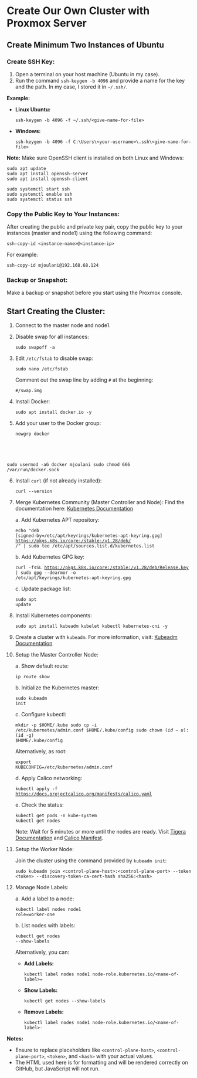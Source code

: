 # Create Our Own Cluster with Proxmox Server

## Create Minimum Two Instances of Ubuntu

### Create SSH Key:

1. Open a terminal on your host machine (Ubuntu in my case).
2. Run the command `ssh-keygen -b 4096` and provide a name for the key and the path. In my case, I stored it in `~/.ssh/`.

**Example:**

- **Linux Ubuntu:**
    <pre><code>ssh-keygen -b 4096 -f ~/.ssh/&lt;give-name-for-file&gt;</code></pre>

- **Windows:**
    <pre><code>ssh-keygen -b 4096 -f C:\Users\&lt;your-username&gt;\.ssh\&lt;give-name-for-file&gt;</code></pre>

**Note:** Make sure OpenSSH client is installed on both Linux and Windows:

<pre><code>sudo apt update
sudo apt install openssh-server
sudo apt install openssh-client

sudo systemctl start ssh
sudo systemctl enable ssh
sudo systemctl status ssh</code></pre>

### Copy the Public Key to Your Instances:

After creating the public and private key pair, copy the public key to your instances (master and node1) using the following command:

<pre><code>ssh-copy-id &lt;instance-name&gt;@&lt;instance-ip&gt;</code></pre>

For example:

<pre><code>ssh-copy-id mjoulani@192.168.68.124</code></pre>

### Backup or Snapshot:

Make a backup or snapshot before you start using the Proxmox console.

## Start Creating the Cluster:

1. Connect to the master node and node1.
2. Disable swap for all instances:
    <pre><code>sudo swapoff -a</code></pre>

3. Edit `/etc/fstab` to disable swap:
    <pre><code>sudo nano /etc/fstab</code></pre>
    Comment out the swap line by adding `#` at the beginning:
    <pre><code>#/swap.img</code></pre>

4. Install Docker:
    <pre><code>sudo apt install docker.io -y</code></pre>

5. Add your user to the Docker group:
    <pre><code>newgrp docker
sudo usermod -aG docker mjoulani
sudo chmod 666 /var/run/docker.sock</code></pre>

6. Install `curl` (if not already installed):
    <pre><code>curl --version</code></pre>

7. Merge Kubernetes Community (Master Controller and Node):
    Find the documentation here: <a href="https://kubernetes.io/blog/2023/08/15/pkgs-k8s-io-introduction/">Kubernetes Documentation</a>

    a. Add Kubernetes APT repository:
        <pre><code>echo "deb [signed-by=/etc/apt/keyrings/kubernetes-apt-keyring.gpg] https://pkgs.k8s.io/core:/stable:/v1.28/deb/ /" | sudo tee /etc/apt/sources.list.d/kubernetes.list</code></pre>

    b. Add Kubernetes GPG key:
        <pre><code>curl -fsSL https://pkgs.k8s.io/core:/stable:/v1.28/deb/Release.key | sudo gpg --dearmor -o /etc/apt/keyrings/kubernetes-apt-keyring.gpg</code></pre>

    c. Update package list:
        <pre><code>sudo apt update</code></pre>

8. Install Kubernetes components:
    <pre><code>sudo apt install kubeadm kubelet kubectl kubernetes-cni -y</code></pre>

9. Create a cluster with `kubeadm`. For more information, visit: <a href="https://kubernetes.io/docs/setup/production-environment/tools/kubeadm/create-cluster-kubeadm/">Kubeadm Documentation</a>

10. Setup the Master Controller Node:

    a. Show default route:
        <pre><code>ip route show</code></pre>

    b. Initialize the Kubernetes master:
        <pre><code>sudo kubeadm init</code></pre>

    c. Configure kubectl:
        <pre><code>mkdir -p $HOME/.kube
sudo cp -i /etc/kubernetes/admin.conf $HOME/.kube/config
sudo chown $(id -u):$(id -g) $HOME/.kube/config</code></pre>

    Alternatively, as root:
        <pre><code>export KUBECONFIG=/etc/kubernetes/admin.conf</code></pre>

    d. Apply Calico networking:
        <pre><code>kubectl apply -f https://docs.projectcalico.org/manifests/calico.yaml</code></pre>

    e. Check the status:
        <pre><code>kubectl get pods -n kube-system
kubectl get nodes</code></pre>
        Note: Wait for 5 minutes or more until the nodes are ready. Visit <a href="https://docs.tigera.io/">Tigera Documentation</a> and <a href="https://github.com/projectcalico/calico/blob/master/manifests/calico.yaml">Calico Manifest</a>.

11. Setup the Worker Node:

    Join the cluster using the command provided by `kubeadm init`:
    <pre><code>sudo kubeadm join &lt;control-plane-host&gt;:&lt;control-plane-port&gt; --token &lt;token&gt; --discovery-token-ca-cert-hash sha256:&lt;hash&gt;</code></pre>

12. Manage Node Labels:

    a. Add a label to a node:
        <pre><code>kubectl label nodes node1 role=worker-one</code></pre>

    b. List nodes with labels:
        <pre><code>kubectl get nodes --show-labels</code></pre>

    Alternatively, you can:

    - **Add Labels:**
        <pre><code>kubectl label nodes node1 node-role.kubernetes.io/&lt;name-of-label&gt;=</code></pre>

    - **Show Labels:**
        <pre><code>kubectl get nodes --show-labels</code></pre>

    - **Remove Labels:**
        <pre><code>kubectl label nodes node1 node-role.kubernetes.io/&lt;name-of-label&gt;-</code></pre>

**Notes:**
- Ensure to replace placeholders like `<control-plane-host>`, `<control-plane-port>`, `<token>`, and `<hash>` with your actual values.
- The HTML used here is for formatting and will be rendered correctly on GitHub, but JavaScript will not run.



